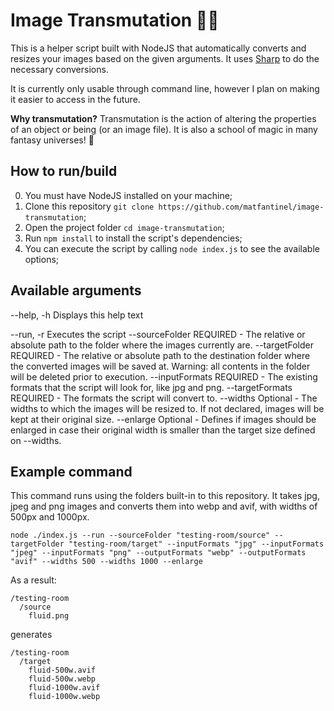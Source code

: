 # Image Transmutation 🧙💫

This is a helper script built with NodeJS that automatically converts and resizes your images based on the given arguments. It uses [Sharp](https://github.com/lovell/sharp) to do the necessary conversions.

It is currently only usable through command line, however I plan on making it easier to access in the future.

**Why transmutation?** Transmutation is the action of altering the properties of an object or being (or an image file). It is also a school of magic in many fantasy universes! 🎲

## How to run/build

0. You must have NodeJS installed on your machine;
1. Clone this repository `git clone https://github.com/matfantinel/image-transmutation`;
2. Open the project folder `cd image-transmutation`;
3. Run `npm install` to install the script's dependencies;
4. You can execute the script by calling `node index.js` to see the available options;



## Available arguments
  --help, -h        Displays this help text

  --run, -r         Executes the script
    --sourceFolder      REQUIRED - The relative or absolute path to the folder where the images currently are.
    --targetFolder      REQUIRED - The relative or absolute path to the destination folder where the converted images will be saved at. Warning: all contents in the folder will be deleted prior to execution.
    --inputFormats      REQUIRED - The existing formats that the script will look for, like jpg and png.
    --targetFormats     REQUIRED - The formats the script will convert to.
    --widths            Optional - The widths to which the images will be resized to. If not declared, images will be kept at their original size.
    --enlarge           Optional - Defines if images should be enlarged in case their original width is smaller than the target size defined on --widths.


## Example command
This command runs using the folders built-in to this repository. It takes jpg, jpeg and png images and converts them into webp and avif, with widths of 500px and 1000px.

```
node ./index.js --run --sourceFolder "testing-room/source" --targetFolder "testing-room/target" --inputFormats "jpg" --inputFormats "jpeg" --inputFormats "png" --outputFormats "webp" --outputFormats "avif" --widths 500 --widths 1000 --enlarge
```

As a result:

```
/testing-room
  /source
    fluid.png
```

generates
```
/testing-room
  /target
    fluid-500w.avif
    fluid-500w.webp
    fluid-1000w.avif
    fluid-1000w.webp
```